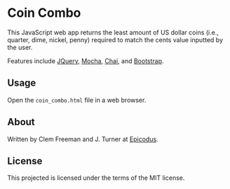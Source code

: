 Coin Combo
============

This JavaScript web app returns the least amount of US dollar coins
(i.e., quarter, dime, nickel, penny) required to match the cents value
inputted by the user.

Features include [JQuery](http://jquery.com/),
[Mocha](http://mochajs.org/), [Chai](http://chaijs.com/),
and [Bootstrap](http://http://getbootstrap.com/).

Usage
-----

Open the `coin_combo.html` file in a web browser.


About
-----

Written by Clem Freeman and J. Turner at [Epicodus](http://www.epicodus.com/).

License
-------

This projected is licensed under the terms of the MIT license.

